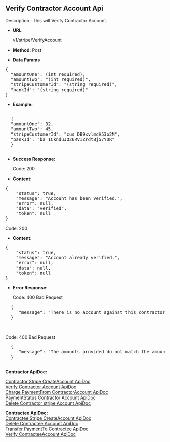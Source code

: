 **Verify Contractor Account Api**
----
Description : This will Verify Contractor Account.

* **URL**

   v1/stripe/VerifyAccount

* **Method:** 
    Post
	
* **Data Params** <br />

<pre>
{
  "amountOne": (int required), 
  "amountTwo": "(int required)",
  "stripeCustomerId": "(string required)",
  "bankId": "(string required)" 
}	 
</pre>   

* **Example:** <br/>

<pre>

  {
  "amountOne": 32,
  "amountTwo": 45,
  "stripeCustomerId": "cus_DB9xvlmdH53o2M",
  "bankId": "ba_1CknduJO26RVIZrdtBj57YDR"  
  }

</pre> 
* **Success Response:**

	Code: 200 
	
* **Content:**<br />
<pre>
{ 
    "status": true,
    "message": "Account has been verified.",
    "error": null,
    "data": "verified",
    "token": null
}
</pre>

Code: 200 
	
* **Content:**<br />
<pre>
{
    "status": true,
    "message": "Account already verified.",
    "error": null,
    "data": null,
    "token": null
}
</pre>

* **Error Response:**

    Code: 400 Bad Request
 <pre>
  {
     "message": "There is no account against this contractor Id."
  }
  </pre>
  <br/>
     Code: 400 Bad Request
 <pre>
  {
     "message": "The amounts provided do not match the amounts that were sent to the bank account."
  }
  </pre>
	
**Contractor ApiDoc:** <br/>
 
[Contractor Stripe CreateAccount ApiDoc](https://github.com/gurinderimpinge/StripeApiDoc/blob/master/ContractorStripeCreateAccount.md)<br/>
[Verify Contractor Account ApiDoc](https://github.com/gurinderimpinge/StripeApiDoc/blob/master/VerifyContractorAccount.md)<br/>
[Charge PaymentFrom ContractorAccount ApiDoc ](https://github.com/gurinderimpinge/StripeApiDoc/blob/master/ChargeAmountContractorAccount.md)<br/>
[PaymentStatus Contractor Account ApiDoc](https://github.com/gurinderimpinge/StripeApiDoc/blob/master/PaymentStatusContractorAccount.md)<br/>
[Delete Contractor stripe Account ApiDoc](https://github.com/gurinderimpinge/StripeApiDoc/blob/master/DeleteContractorAccount.md)


**Contractee ApiDoc:** <br/>
[Contractee Stripe CreateAccount ApiDoc](https://github.com/gurinderimpinge/StripeApiDoc/blob/master/ContracteeStripeCreateAccount.md)<br/>
[Delete Contractee Account ApiDoc](https://github.com/gurinderimpinge/StripeApiDoc/blob/master/DeleteContracteeAccount.md)<br/>
[Transfer PaymentTo Contractee ApiDoc ](https://github.com/gurinderimpinge/StripeApiDoc/blob/master/TransferPaymentToContractee.md)<br/>
[Verify ContracteeAccount ApiDoc](https://github.com/gurinderimpinge/StripeApiDoc/blob/master/VerifyContracteeAccount.md)<br/>
